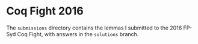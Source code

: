 # Coq Fight 2016

The `submissions` directory contains the lemmas I submitted to the 2016 FP-Syd
Coq Fight, with answers in the `solutions` branch.
